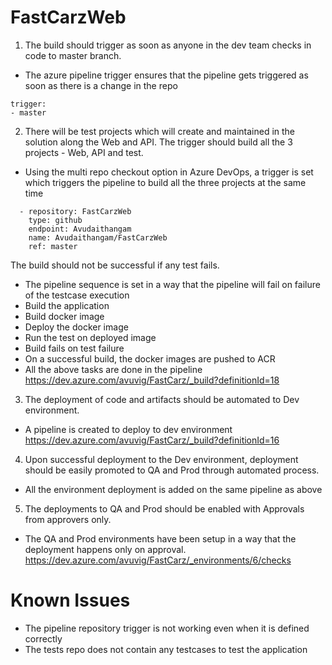 # FastCarzWeb
1) The build should trigger as soon as anyone in the dev team checks in code to master branch.
 - The azure pipeline trigger ensures that the pipeline gets triggered as soon as there is a change in the repo
  
  ```
  trigger:
  - master
  ```
2) There will be test projects which will create and maintained in the solution along the Web and API. The trigger should build all the 3 projects - Web, API and test.
  - Using the multi repo checkout option in Azure DevOps, a trigger is set which triggers the pipeline to build all the three projects at the same time
```
  - repository: FastCarzWeb
    type: github
    endpoint: Avudaithangam
    name: Avudaithangam/FastCarzWeb
    ref: master
```
The build should not be successful if any test fails.
  - The pipeline sequence is set in a way that the pipeline will fail on failure of the testcase execution
  - Build the application
  - Build docker image
  - Deploy the docker image
  - Run the test on deployed image
  - Build fails on test failure
  - On a successful build, the docker images are pushed to ACR
- All the above tasks are done in the pipeline https://dev.azure.com/avuvig/FastCarz/_build?definitionId=18

3) The deployment of code and artifacts should be automated to Dev environment.
  - A pipeline is created to deploy to dev environment https://dev.azure.com/avuvig/FastCarz/_build?definitionId=16

4) Upon successful deployment to the Dev environment, deployment should be easily promoted to QA and Prod through automated process.

  - All the environment deployment is added on the same pipeline as above
5) The deployments to QA and Prod should be enabled with Approvals from approvers only.
  - The QA and Prod environments have been setup in a way that the deployment happens only on approval. https://dev.azure.com/avuvig/FastCarz/_environments/6/checks


# Known Issues
- The pipeline repository trigger is not working even when it is defined correctly
- The tests repo does not contain any testcases to test the application
